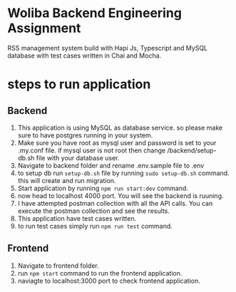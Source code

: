 # Woliba Backend Engineering Assignment

RSS management system build with Hapi Js, Typescript and MySQL database with test cases written in Chai and Mocha.


# steps to run application
## Backend

1. This application is using MySQL as database service. so please make sure to have postgres running in your system.
2. Make sure you have root as mysql user and password is set to your .my.conf file. if mysql user is not root then change /backend/setup-db.sh file with your database user.
3. Navigate to backend folder and rename .env.sample file to .env
4. to setup db run `setup-db.sh` file by running `sudo setup-db.sh` command. this will create and run migration.
5. Start application by running `npm run start:dev` command. 
6. now head to localhost 4000 port. You will see the backend is ruuning.
7. I have attempted postman collection with all the API calls. You can execute the postman collection and see the results.
8. This application have test cases written.
9. to run test cases simply run `npm run test` command.

## Frontend 
1. Navigate to frontend folder.
2. run `npm start` command to run the frontend application.
3. naviagte to localhost:3000 port to check frontend application.